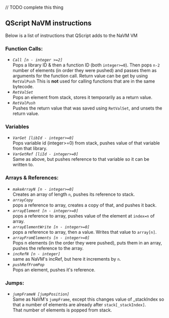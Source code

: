 // TODO complete this thing

## QScript NaVM instructions

Below is a list of instructions that QScript adds to the NaVM VM

### Function Calls:
* _`Call [n - integer >=2]`_  
Pops a library ID & then a function ID (both `integer>=0`). Then pops `n-2` number of elements (in order they were pushed) and passes them as arguments for the function call. Return value can be get by using `RetValPush`
This is **not** used for calling functions that are in the same bytecode.
* _`RetValSet`_  
Pops an element from stack, stores it temporarily as a return value.
* _`RetValPush`_  
Pushes the return value that was saved using `RetValSet`, and unsets the return value.

### Variables
* _`VarGet [libId - integer>=0]`_  
Pops variable id (integer>=0) from stack, pushes value of that variable from that library.
* _`VarGetRef [liId - integer>=0]`_  
Same as above, but pushes reference to that variable so it can be written to.

### Arrays & References:
* _`makeArrayN [n - integer>=0]`_  
Creates an array of length `n`, pushes its reference to stack.
* _`arrayCopy`_  
pops a reference to array, creates a copy of that, and pushes it back.
* _`arrayElement [n - integer>=0]`_  
pops a reference to array, pushes value of the element at `index=n` of array.
* _`arrayElementWrite [n - integer>=0]`_  
pops a reference to array, then a value. Writes that value to `array[n]`.
* _`arrayFromElements [n - integer>=0]`_  
Pops n elements (in the order they were pushed), puts them in an array, pushes the reference to the array.
* _`incRefN [n - integer]`_  
same as NaVM's incRef, but here it increments by `n`.
* _`pushRefFromPop`_  
Pops an element, pushes it's reference.

### Jumps:
* _`jumpFrameN [jumpPosition]`_  
Same as NaVM's `jumpFrame`, except this changes value of _stackIndex so that a number of elements are already after `stack[_stackIndex]`.  
That number of elements is popped from stack.